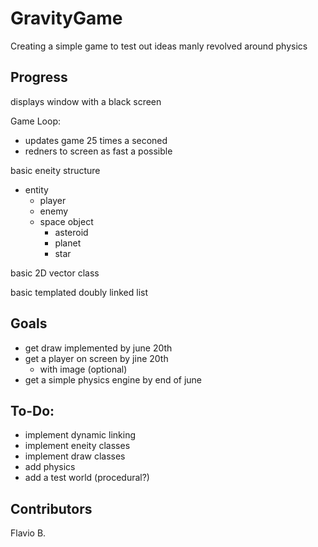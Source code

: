 # GravityGame

Creating a simple game to test out ideas manly revolved around physics

## Progress

displays window with a black screen 

Game Loop:
  - updates game 25 times a seconed
  - redners to screen as fast a possible

basic eneity structure
  - entity
    - player
    - enemy
    - space object
      - asteroid
      - planet
      - star

basic 2D vector class

basic templated doubly linked list

## Goals
  - get draw implemented by june 20th
  - get a player on screen by jine 20th
    - with image (optional)
  - get a simple physics engine by end of june

## To-Do:
  - implement dynamic linking
  - implement eneity classes 
  - implement draw classes
  - add physics 
  - add a test world (procedural?)

## Contributors

Flavio B.
